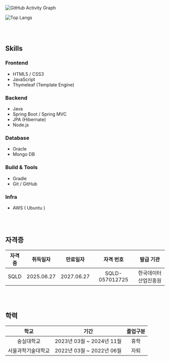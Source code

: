 <!--### 안녕하세요

#### ![Typing SVG](https://readme-typing-svg.herokuapp.com?font=Fira+Code&size=18&pause=1000&color=E0DACF&center=false&vCenter=false&width=435&lines=송효준입니다;FullStack💻)-->

![GitHub Activity Graph](https://github-readme-activity-graph.vercel.app/graph?username=songhyojun0228&bg_color=E0DACF&color=1B2028&line=9C3B40&point=9C3B40&area=true&hide_border=true)

![Top Langs](https://github-readme-stats.vercel.app/api/top-langs/?username=songhyojun0228&layout=compact&theme=tokyonight)

<!--![JavaScript](https://img.shields.io/badge/JavaScript-F7DF1E?style=for-the-badge&logo=javascript&logoColor=black)
 ![Node.js](https://img.shields.io/badge/Node.js-339933?style=for-the-badge&logo=nodedotjs&logoColor=white) -->

<br><br>

## Skills

### Frontend
- HTML5 / CSS3
- JavaScript
- Thymeleaf (Template Engine)

### Backend
- Java
- Spring Boot / Spring MVC
- JPA (Hibernate)
- Node.js

### Database
- Oracle
- Mongo DB

### Build & Tools
- Gradle
- Git / GitHub

### Infra
- AWS ( Ubuntu )
  
<br><br>

## 자격증
| 자격증 | 취득일자 | 만료일자 | 자격 번호 | 발급 기관 |
|:-:|:-:|:-:|:-:|:-:|
| SQLD | 2025.06.27 | 2027.06.27 | SQLD-057012725 | 한국데이터산업진흥원 |

<br><br>

## 학력
| 학교 | 기간 | 졸업구분 |
|:-:|:-:|:-:|
| 숭실대학교 | 2023년 03월 ~ 2024년 11월 | 휴학 |
| 서울과학기술대학교 | 2022년 03월 ~ 2022년 06월 | 자퇴 |
